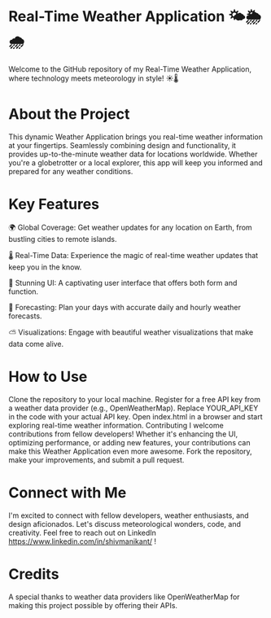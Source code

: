# Real-Time Weather Application 🌤️🌦️🌧️
Welcome to the GitHub repository of my Real-Time Weather Application, where technology meets meteorology in style! ☀️🌡️

# About the Project
This dynamic Weather Application brings you real-time weather information at your fingertips. Seamlessly combining design and functionality, it provides up-to-the-minute weather data for locations worldwide. Whether you're a globetrotter or a local explorer, this app will keep you informed and prepared for any weather conditions.

# Key Features
🌍 Global Coverage: Get weather updates for any location on Earth, from bustling cities to remote islands.

🌡️ Real-Time Data: Experience the magic of real-time weather updates that keep you in the know.

🎨 Stunning UI: A captivating user interface that offers both form and function.

📅 Forecasting: Plan your days with accurate daily and hourly weather forecasts.

⛅ Visualizations: Engage with beautiful weather visualizations that make data come alive.

# How to Use
Clone the repository to your local machine.
Register for a free API key from a weather data provider (e.g., OpenWeatherMap).
Replace YOUR_API_KEY in the code with your actual API key.
Open index.html in a browser and start exploring real-time weather information.
Contributing
I welcome contributions from fellow developers! Whether it's enhancing the UI, optimizing performance, or adding new features, your contributions can make this Weather Application even more awesome. Fork the repository, make your improvements, and submit a pull request.

# Connect with Me
I'm excited to connect with fellow developers, weather enthusiasts, and design aficionados. Let's discuss meteorological wonders, code, and creativity. Feel free to reach out on LinkedIn https://www.linkedin.com/in/shivmanikant/ !

# Credits
A special thanks to weather data providers like OpenWeatherMap for making this project possible by offering their APIs.
